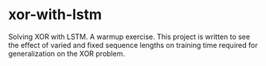 # xor-with-lstm
Solving XOR with LSTM. A warmup exercise.
This project is written to see the effect of varied and fixed sequence lengths on training time required for generalization on the XOR problem.
